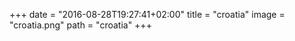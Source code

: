 +++
date = "2016-08-28T19:27:41+02:00"
title = "croatia"
image = "croatia.png"
path = "croatia"
+++
